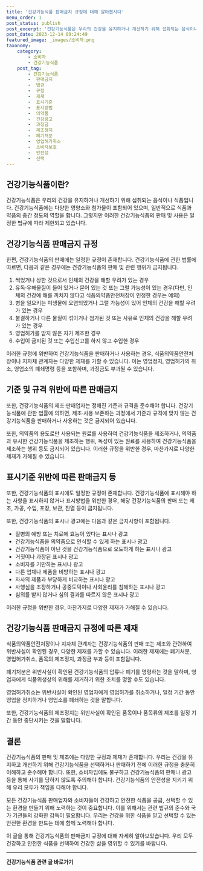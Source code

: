 ```yaml
---
title: '건강기능식품 판매금지 규정에 대해 알아봅시다'
menu_order: 1
post_status: publish
post_excerpt: '건강기능식품은 우리의 건강을 유지하거나 개선하기 위해 섭취되는 음식이나 식품입니다. 건강기능식품에는 다양한 영양소와 첨가물이 포함되어 있으며, 일반적으로 식품과 약품의 중간 정도의 역할을 합니다. 그렇지만 이러한 건강기능식품의 판매 및 사용은 일정한 법규에 따라 제한되고 있습니다.'
post_date: 2023-12-14 09:24:49
featured_image: _images/소비자.png
taxonomy:
    category:
        - 소비자
        - 건강기능식품
    post_tag:
        - 건강기능식품
        -  판매금지
        -  법규
        -  규정
        -  제재
        -  표시기준
        -  표시방법
        -  의약품
        -  건강광고
        -  과징금
        -  제조정지
        -  폐기처분
        -  영업허가취소
        -  소비자보호
        -  안전성
        -  선택
---
```



## 건강기능식품이란?

건강기능식품은 우리의 건강을 유지하거나 개선하기 위해 섭취되는 음식이나 식품입니다. 건강기능식품에는 다양한 영양소와 첨가물이 포함되어 있으며, 일반적으로 식품과 약품의 중간 정도의 역할을 합니다. 그렇지만 이러한 건강기능식품의 판매 및 사용은 일정한 법규에 따라 제한되고 있습니다.

## 건강기능식품 판매금지 규정

한편, 건강기능식품의 판매에는 일정한 규정이 존재합니다. 건강기능식품에 관한 법률에 따르면, 다음과 같은 경우에는 건강기능식품의 판매 및 관련 행위가 금지됩니다.

1. 썩었거나 상한 것으로서 인체의 건강을 해할 우려가 있는 경우
2. 유독·유해물질이 들어 있거나 묻어 있는 것 또는 그럴 가능성이 있는 경우(다만, 인체의 건강에 해를 끼치지 않다고 식품의약품안전처장이 인정한 경우는 예외)
3. 병을 일으키는 미생물에 오염되었거나 그럴 가능성이 있어 인체의 건강을 해할 우려가 있는 경우
4. 불결하거나 다른 물질이 섞이거나 첨가된 것 또는 사유로 인체의 건강을 해할 우려가 있는 경우
5. 영업허가를 받지 않은 자가 제조한 경우
6. 수입이 금지된 것 또는 수입신고를 하지 않고 수입한 경우

이러한 규정에 위반하여 건강기능식품을 판매하거나 사용하는 경우, 식품의약품안전처장이나 지자체 관계자는 다양한 제재를 가할 수 있습니다. 이는 영업정지, 영업허가의 취소, 영업소의 폐쇄명령 등을 포함하며, 과징금도 부과될 수 있습니다.

## 기준 및 규격 위반에 따른 판매금지

또한, 건강기능식품의 제조·판매업자는 정해진 기준과 규격을 준수해야 합니다. 건강기능식품에 관한 법률에 의하면, 제조·사용·보존하는 과정에서 기준과 규격에 맞지 않는 건강기능식품을 판매하거나 사용하는 것은 금지되어 있습니다.

또한, 의약품의 용도로만 사용되는 원료를 사용하여 건강기능식품을 제조하거나, 의약품과 유사한 건강기능식품을 제조하는 행위, 독성이 있는 원료를 사용하여 건강기능식품을 제조하는 행위 등도 금지되어 있습니다. 이러한 규정을 위반한 경우, 마찬가지로 다양한 제재가 가해질 수 있습니다.

## 표시기준 위반에 따른 판매금지 등

또한, 건강기능식품의 표시에도 일정한 규정이 존재합니다. 건강기능식품에 표시해야 하는 사항을 표시하지 않거나 표시방법을 위반한 경우, 해당 건강기능식품의 판매 또는 제조, 가공, 수입, 포장, 보관, 진열 등이 금지됩니다.

또한, 건강기능식품의 표시나 광고에는 다음과 같은 금지사항이 포함됩니다.
- 질병의 예방 또는 치료에 효능이 있다는 표시나 광고
- 건강기능식품을 의약품으로 인식할 수 있게 하는 표시나 광고
- 건강기능식품이 아닌 것을 건강기능식품으로 오도하게 하는 표시나 광고
- 거짓이나 과장된 표시나 광고
- 소비자를 기만하는 표시나 광고
- 다른 업체나 제품을 비방하는 표시나 광고
- 자사의 제품과 부당하게 비교하는 표시나 광고
- 사행심을 조장하거나 공중도덕이나 사회윤리를 침해하는 표시나 광고
- 심의를 받지 않거나 심의 결과를 따르지 않은 표시나 광고

이러한 규정을 위반한 경우, 마찬가지로 다양한 제재가 가해질 수 있습니다.

## 건강기능식품 판매금지 규정에 따른 제재

식품의약품안전처장이나 지자체 관계자는 건강기능식품의 판매 또는 제조와 관련하여 위반사실이 확인된 경우, 다양한 제재를 가할 수 있습니다. 이러한 제재에는 폐기처분, 영업허가취소, 품목의 제조정지, 과징금 부과 등이 포함됩니다. 

폐기처분은 위반사실이 확인된 건강기능식품의 압류나 폐기를 명령하는 것을 말하며, 영업자에게 식품위생상의 위해를 제거하기 위한 조치를 명할 수도 있습니다.

영업허가취소는 위반사실이 확인된 영업자에게 영업허가를 취소하거나, 일정 기간 동안 영업을 정지하거나 영업소를 폐쇄하는 것을 말합니다.

또한, 건강기능식품의 제조정지는 위반사실이 확인된 품목이나 품목류의 제조를 일정 기간 동안 중단시키는 것을 말합니다.

## 결론

건강기능식품의 판매 및 제조에는 다양한 규정과 제재가 존재합니다. 우리는 건강을 유지하고 개선하기 위해 건강기능식품을 선택하거나 판매하기 전에 이러한 규정을 충분히 이해하고 준수해야 합니다. 또한, 소비자임에도 불구하고 건강기능식품의 판매나 광고 등을 통해 사기를 당하지 않도록 주의해야 합니다. 건강기능식품의 안전성을 지키기 위해 우리 모두가 책임을 다해야 합니다.

모든 건강기능식품 판매업자와 소비자들이 건강하고 안전한 식품을 공급, 선택할 수 있는 환경을 만들기 위해 노력하는 것이 중요합니다. 이를 위해서는 관련 법규의 준수와 국가 기관들의 강화한 감독이 필요합니다. 우리는 건강을 위한 식품을 믿고 선택할 수 있는 안전한 환경을 만드는 데에 함께 노력해야 합니다.

이 글을 통해 건강기능식품의 판매금지 규정에 대해 자세히 알아보았습니다. 우리 모두 건강하고 안전한 식품을 선택하여 건강한 삶을 영위할 수 있기를 바랍니다.
<!-- wp:separator -->
<hr class="wp-block-separator has-alpha-channel-opacity"/>
<!-- /wp:separator -->

<!-- wp:group {"backgroundColor":"base","layout":{"type":"constrained"}} -->
<div class="wp-block-group has-base-background-color has-background"><!-- wp:paragraph {"align":"center","fontSize":"medium"} -->
<p class="has-text-align-center has-large-font-size"><strong>건강기능식품 관련 글 바로가기</strong></p>
<!-- /wp:paragraph -->


<!-- wp:latest-posts
{"categories":[{"id":30847,"count":19,"description":"","link":"https://uknowlaw.com/category/%ea%b1%b4%ea%b0%95%ea%b8%b0%eb%8a%a5%ec%8b%9d%ed%92%88/","name":"건강기능식품","slug":"건강기능식품","taxonomy":"category","parent":0,"meta":[],"_links":{"self":[{"href":"https://uknowlaw.com/wp-json/wp/v2/categories/30847"}],"collection":[{"href":"https://uknowlaw.com/wp-json/wp/v2/categories"}],"about":[{"href":"https://uknowlaw.com/wp-json/wp/v2/taxonomies/category"}],"wp:post_type":[{"href":"https://uknowlaw.com/wp-json/wp/v2/posts?categories=30847"}],"curies":[{"name":"wp","href":"https://api.w.org/{rel}","templated":true}]}}],"postsToShow":100,"excerptLength":28,"postLayout":"grid","columns":2,"featuredImageAlign":"left","featuredImageSizeSlug":"large","fontSize":"small"} /--></div>
<!-- /wp:group -->